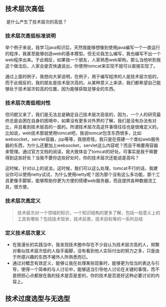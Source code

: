 ## 技术层次高低

​	是什么产生了技术层次的高低？

### 技术层次高低标准说明

​	举个例子来说，我学习java知识后，天然我能够想像到使用java编写一个一直运行的程序，我甚至能够创造web的基本模型。但无论我怎么编写，我也编写不出一个web程序出来。于此相反，如果我一个朋友，人家熟悉web架构，那么当他听到我这个做法后，人家会是否快速说出，你使用tomcat来实现不就可以直接实现了。

​	通过上面的例子，我想向大家说明，在例子，用于编写程序的人是技术层次低的，而于此相反的，我的朋友是技术层次高的。从某种意义上来讲，我们都希望自己能够处于技术层次较高的位置，因为能够获取足够全的东西。

### 技术层次高低相对性

​	但问题又来了，我们是无法总是确定自己技术层次高低的，因为，一个人的研究最终总是会困在自身的困境中，如果没有更多对外界的了解，我们是没有办法有对比，并且看到技术层高的一面的。所谓技术层次高这件事情往往也是很难定义的。比如说，web技术那就使用tomcat吧，我说tomcat包含东西很多，比如websocket，servlet容器，jsp等等，我很奇怪，我只是在搭建一个类似web服务器的东西，为什么还要加上websocket，servlet这么内容呢？而且干嘛要用容器来管理。通过官方文档的阅读，我大致体会了tomcat的好处。可事实是我干嘛要得到这些好处？当我不要你这些好处时，你的技术层次还能说是高吗？

​	这时候，针对以上的说法，这时候，我们可以这么处理，tomcat不行的话，我建议你可以使用netty试试，为什么使用netty呢？因为那个没有这么多功能，那个工具更像手脚架，能够帮助你更为方便的搭建web服务器，而且提供各种数据流工具，很方便。

### 技术层次高定义

> 技术层次对一个领域的知识，一个知识结构的更多了解，包括一般意义上的工具有哪些？包括技术现状，技术前景，技术目标等的一系列总结

### 定义技术层次意义

- 在我漫长的实践当中，我发现技术圈中存在不少自认为技术层次高的人，频繁对看似技术层次低的人指手画脚，没有看到他人实际付出的努力之多，只是由于所感兴趣的东西不被外人所熟悉而已。
- 通过对概念有效定义，能够让我在处理某些现象时，能够更为恰当的表达与引导，使得一个简单的与人讨论中，能够适当引导他人讨论在关键的事情，而不是把担心点都放在我的技术是否是差的，你的技术是否是好这种必要讨论的内容上。



## 技术过度选型与无选型



